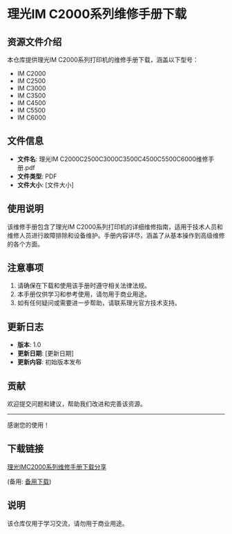 # 理光IM C2000系列维修手册下载

## 资源文件介绍

本仓库提供理光IM C2000系列打印机的维修手册下载，涵盖以下型号：

- IM C2000
- IM C2500
- IM C3000
- IM C3500
- IM C4500
- IM C5500
- IM C6000

## 文件信息

- **文件名**: 理光IM C2000C2500C3000C3500C4500C5500C6000维修手册.pdf
- **文件类型**: PDF
- **文件大小**: [文件大小]

## 使用说明

该维修手册包含了理光IM C2000系列打印机的详细维修指南，适用于技术人员和维修人员进行故障排除和设备维护。手册内容详尽，涵盖了从基本操作到高级维修的各个方面。

## 注意事项

1. 请确保在下载和使用该手册时遵守相关法律法规。
2. 本手册仅供学习和参考使用，请勿用于商业用途。
3. 如有任何疑问或需要进一步帮助，请联系理光官方技术支持。

## 更新日志

- **版本**: 1.0
- **更新日期**: [更新日期]
- **更新内容**: 初始版本发布

## 贡献

欢迎提交问题和建议，帮助我们改进和完善该资源。

---

感谢您的使用！

## 下载链接
[理光IMC2000系列维修手册下载分享](https://pan.quark.cn/s/b3e989c3b9c1) 

(备用: [备用下载](https://pan.baidu.com/s/1SAsphfiA_6aKt9RmSigdZg?pwd=1234))

## 说明

该仓库仅用于学习交流，请勿用于商业用途。
